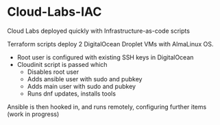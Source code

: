 # Cloud-Labs-IAC
Cloud Labs deployed quickly with Infrastructure-as-code scripts

Terraform scripts deploy 2 DigitalOcean Droplet VMs with AlmaLinux OS.
- Root user is configured with existing SSH keys in DigitalOcean
- Cloudinit script is passed which
  - Disables root user
  - Adds ansible user with sudo and pubkey
  - Adds main user with sudo and pubkey
  - Runs dnf updates, installs tools

Ansible is then hooked in, and runs remotely, configuring further items (work in progress)